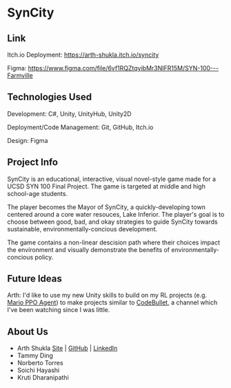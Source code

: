 # SynCity

## Link

Itch.io Deployment: https://arth-shukla.itch.io/syncity

Figma: https://www.figma.com/file/6vf1RQZtqyibMr3NIFR15M/SYN-100---Farmville

## Technologies Used

Development: C#, Unity, UnityHub, Unity2D

Deployment/Code Management: Git, GitHub, Itch.io

Design: Figma

## Project Info

SynCity is an educational, interactive, visual novel-style game made for a UCSD SYN 100 Final Project. The game is targeted at middle and high school-age students.

The player becomes the Mayor of SynCity, a quickly-developing town centered around a core water resouces, Lake Inferior. The player's goal is to choose between good, bad, and okay strategies to guide SynCity towards sustainable, environmentally-concious development.

The game contains a non-linear descision path where their choices impact the environment and visually demonstrate the benefits of environmentally-concious policy.

## Future Ideas

Arth: I'd like to use my new Unity skills to build on my RL projects (e.g. [Mario PPO Agent](https://github.com/arth-shukla/ppo-mario)) to make projects similar to [CodeBullet](https://www.youtube.com/@CodeBullet), a channel which I've been watching since I was little.

## About Us

- Arth Shukla [Site](https://arth.website) | [GitHub](https://github.com/arth-shukla) | [LinkedIn](https://www.linkedin.com/in/arth-shukla/)
- Tammy Ding
- Norberto Torres
- Soichi Hayashi
- Kruti Dharanipathi
